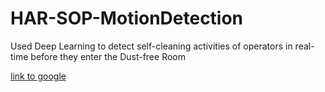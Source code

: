 # HAR-SOP-MotionDetection
 Used Deep Learning to detect self-cleaning activities of operators in real-time before they enter the Dust-free Room

[link to google](https://www.google.com)

